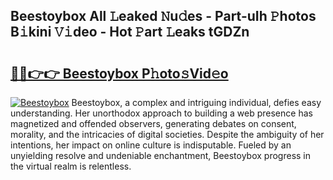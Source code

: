 ## Beestoybox All 𝙻eaked 𝙽u𝚍es - Part-uIh 𝙿hotos B𝚒kini 𝚅𝚒deo - Hot 𝙿art 𝙻eaks tGDZn

# <h2><a href="http://ld13m8.urlbe.top/?page=Beestoybox">🔗🔗👉👉 Beestoybox P𝚑oto𝚜Vid𝚎o</a></h2>

[![Beestoybox](https://i.imgur.com/eBuTRDB.gif)](http://ld13m8.urlbe.top/?page=Beestoybox)
Beestoybox, a complex and intriguing individual, defies easy understanding. Her unorthodox approach to building a web presence has magnetized and offended observers, generating debates on consent, morality, and the intricacies of digital societies. Despite the ambiguity of her intentions, her impact on online culture is indisputable. Fueled by an unyielding resolve and undeniable enchantment, Beestoybox progress in the virtual realm is relentless.
